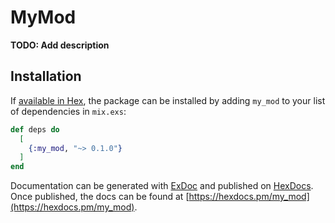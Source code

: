 # MyMod

**TODO: Add description**

## Installation

If [available in Hex](https://hex.pm/docs/publish), the package can be installed
by adding `my_mod` to your list of dependencies in `mix.exs`:

```elixir
def deps do
  [
    {:my_mod, "~> 0.1.0"}
  ]
end
```

Documentation can be generated with [ExDoc](https://github.com/elixir-lang/ex_doc)
and published on [HexDocs](https://hexdocs.pm). Once published, the docs can
be found at [https://hexdocs.pm/my_mod](https://hexdocs.pm/my_mod).

